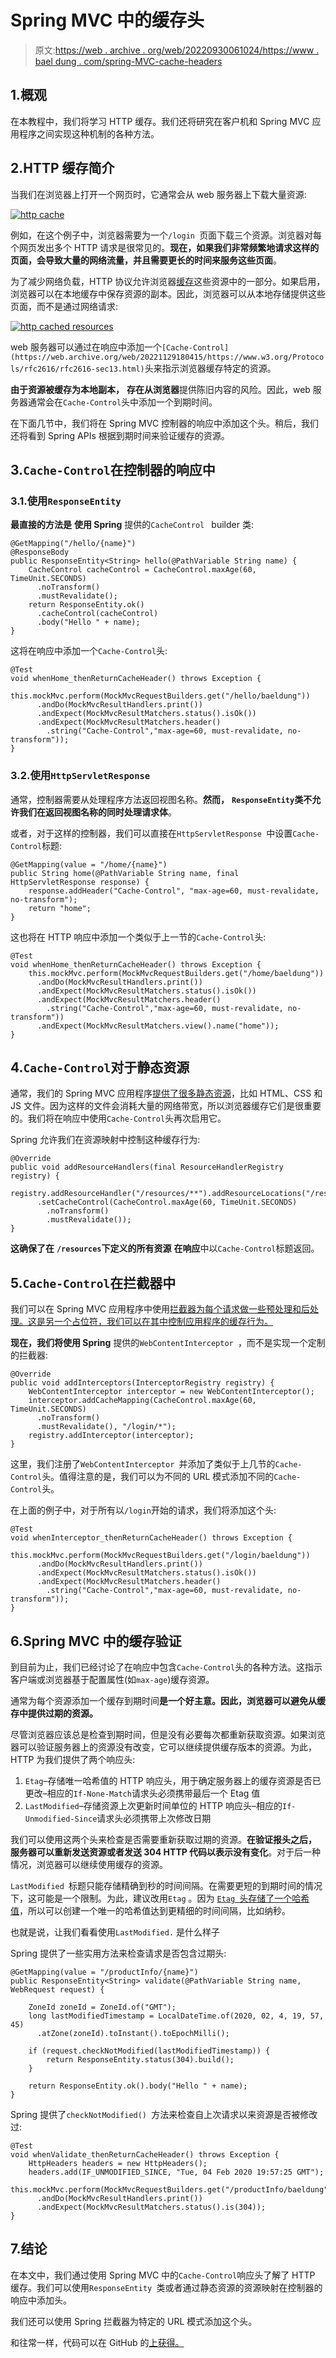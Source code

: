 # Spring MVC 中的缓存头

> 原文:[https://web . archive . org/web/20220930061024/https://www . bael dung . com/spring-MVC-cache-headers](https://web.archive.org/web/20220930061024/https://www.baeldung.com/spring-mvc-cache-headers)

## 1.概观

在本教程中，我们将学习 HTTP 缓存。我们还将研究在客户机和 Spring MVC 应用程序之间实现这种机制的各种方法。

## 2.HTTP 缓存简介

当我们在浏览器上打开一个网页时，它通常会从 web 服务器上下载大量资源:

[![http cache](../Images/b00645b8670da98055d23b06b2754da5.png)](/web/20221129180415/https://www.baeldung.com/wp-content/uploads/2020/02/http-cache.jpg)

例如，在这个例子中，浏览器需要为一个`/login `页面下载三个资源。浏览器对每个网页发出多个 HTTP 请求是很常见的。**现在，如果我们非常频繁地请求这样的页面，会导致大量的网络流量，并且需要更长的时间来服务这些页面**。

为了减少网络负载，HTTP 协议允许浏览器[缓存](/web/20221129180415/https://www.baeldung.com/spring-cache-tutorial)这些资源中的一部分。如果启用，浏览器可以在本地缓存中保存资源的副本。因此，浏览器可以从本地存储提供这些页面，而不是通过网络请求:

[![http cached resources](../Images/67e06dfea136d4dbf4707452f10a0e2a.png)](/web/20221129180415/https://www.baeldung.com/wp-content/uploads/2020/02/http-cached-resources.jpg)

web 服务器可以通过在响应中添加一个`[Cache-Control](https://web.archive.org/web/20221129180415/https://www.w3.org/Protocols/rfc2616/rfc2616-sec13.html)`头来指示浏览器缓存特定的资源。

**由于资源被缓存为本地副本，** **存在从浏览器**提供陈旧内容的风险。因此，web 服务器通常会在`Cache-Control`头中添加一个到期时间。

在下面几节中，我们将在 Spring MVC 控制器的响应中添加这个头。稍后，我们还将看到 Spring APIs 根据到期时间来验证缓存的资源。

## 3.`Cache-Control`在控制器的响应中

### 3.1.使用`ResponseEntity`

**最直接的方法是** **使用 Spring** 提供的`CacheControl ` builder 类:

```
@GetMapping("/hello/{name}")
@ResponseBody
public ResponseEntity<String> hello(@PathVariable String name) {
    CacheControl cacheControl = CacheControl.maxAge(60, TimeUnit.SECONDS)
      .noTransform()
      .mustRevalidate();
    return ResponseEntity.ok()
      .cacheControl(cacheControl)
      .body("Hello " + name);
}
```

这将在响应中添加一个`Cache-Control`头:

```
@Test
void whenHome_thenReturnCacheHeader() throws Exception {
    this.mockMvc.perform(MockMvcRequestBuilders.get("/hello/baeldung"))
      .andDo(MockMvcResultHandlers.print())
      .andExpect(MockMvcResultMatchers.status().isOk())
      .andExpect(MockMvcResultMatchers.header()
        .string("Cache-Control","max-age=60, must-revalidate, no-transform"));
}
```

### 3.2.使用`HttpServletResponse`

通常，控制器需要从处理程序方法返回视图名称。**然而，** **`ResponseEntity`类不允许我们在返回视图名称的同时处理请求体**。

或者，对于这样的控制器，我们可以直接在`HttpServletResponse `中设置`Cache-Control`标题:

```
@GetMapping(value = "/home/{name}")
public String home(@PathVariable String name, final HttpServletResponse response) {
    response.addHeader("Cache-Control", "max-age=60, must-revalidate, no-transform");
    return "home";
}
```

这也将在 HTTP 响应中添加一个类似于上一节的`Cache-Control`头:

```
@Test
void whenHome_thenReturnCacheHeader() throws Exception {
    this.mockMvc.perform(MockMvcRequestBuilders.get("/home/baeldung"))
      .andDo(MockMvcResultHandlers.print())
      .andExpect(MockMvcResultMatchers.status().isOk())
      .andExpect(MockMvcResultMatchers.header()
        .string("Cache-Control","max-age=60, must-revalidate, no-transform"))
      .andExpect(MockMvcResultMatchers.view().name("home"));
}
```

## 4.`Cache-Control`对于静态资源

通常，我们的 Spring MVC 应用程序[提供了很多静态资源](/web/20221129180415/https://www.baeldung.com/spring-mvc-static-resources)，比如 HTML、CSS 和 JS 文件。因为这样的文件会消耗大量的网络带宽，所以浏览器缓存它们是很重要的。我们将在响应中使用`Cache-Control`头再次启用它。

Spring 允许我们在资源映射中控制这种缓存行为:

```
@Override
public void addResourceHandlers(final ResourceHandlerRegistry registry) {
    registry.addResourceHandler("/resources/**").addResourceLocations("/resources/")
      .setCacheControl(CacheControl.maxAge(60, TimeUnit.SECONDS)
        .noTransform()
        .mustRevalidate());
}
```

**这确保了在** **`/resources`下定义的所有资源** **在响应**中以`Cache-Control`标题返回。

## 5.`Cache-Control`在拦截器中

我们可以在 Spring MVC 应用程序中使用[拦截器为每个请求做一些预处理和后处理。这是另一个占位符，我们可以在其中控制应用程序的缓存行为。](/web/20221129180415/https://www.baeldung.com/spring-mvc-handlerinterceptor)

**现在，我们将使用 Spring** 提供的`WebContentInterceptor `，而不是实现一个定制的拦截器:

```
@Override
public void addInterceptors(InterceptorRegistry registry) {
    WebContentInterceptor interceptor = new WebContentInterceptor();
    interceptor.addCacheMapping(CacheControl.maxAge(60, TimeUnit.SECONDS)
      .noTransform()
      .mustRevalidate(), "/login/*");
    registry.addInterceptor(interceptor);
}
```

这里，我们注册了`WebContentInterceptor `并添加了类似于上几节的`Cache-Control`头。值得注意的是，我们可以为不同的 URL 模式添加不同的`Cache-Control`头。

在上面的例子中，对于所有以`/login`开始的请求，我们将添加这个头:

```
@Test
void whenInterceptor_thenReturnCacheHeader() throws Exception {
    this.mockMvc.perform(MockMvcRequestBuilders.get("/login/baeldung"))
      .andDo(MockMvcResultHandlers.print())
      .andExpect(MockMvcResultMatchers.status().isOk())
      .andExpect(MockMvcResultMatchers.header()
        .string("Cache-Control","max-age=60, must-revalidate, no-transform"));
}
```

## 6.Spring MVC 中的缓存验证

到目前为止，我们已经讨论了在响应中包含`Cache-Control`头的各种方法。这指示客户端或浏览器基于配置属性(如`max-age`)缓存资源。

通常为每个资源添加一个缓存到期时间**是一个好主意。因此，浏览器可以避免从缓存中提供过期的资源。**

尽管浏览器应该总是检查到期时间，但是没有必要每次都重新获取资源。如果浏览器可以验证服务器上的资源没有改变，它可以继续提供缓存版本的资源。为此，HTTP 为我们提供了两个响应头:

1.  `Etag`–存储唯一哈希值的 HTTP 响应头，用于确定服务器上的缓存资源是否已更改–相应的`If-None-Match`请求头必须携带最后一个 Etag 值
2.  `LastModified`–存储资源上次更新时间单位的 HTTP 响应头–相应的`If-Unmodified-Since`请求头必须携带上次修改日期

我们可以使用这两个头来检查是否需要重新获取过期的资源。**在验证报头之后，** **服务器可以重新发送资源或者发送 304 HTTP 代码以表示没有变化**。对于后一种情况，浏览器可以继续使用缓存的资源。

`LastModified `标题只能存储精确到秒的时间间隔。在需要更短的到期时间的情况下，这可能是一个限制。为此，建议改用`Etag` 。因为 [`Etag `头存储了一个哈希值](/web/20221129180415/https://www.baeldung.com/etags-for-rest-with-spring)，所以可以创建一个唯一的哈希值达到更精细的时间间隔，比如纳秒。

也就是说，让我们看看使用`LastModified.` 是什么样子

Spring 提供了一些实用方法来检查请求是否包含过期头:

```
@GetMapping(value = "/productInfo/{name}")
public ResponseEntity<String> validate(@PathVariable String name, WebRequest request) {

    ZoneId zoneId = ZoneId.of("GMT");
    long lastModifiedTimestamp = LocalDateTime.of(2020, 02, 4, 19, 57, 45)
      .atZone(zoneId).toInstant().toEpochMilli();

    if (request.checkNotModified(lastModifiedTimestamp)) {
        return ResponseEntity.status(304).build();
    }

    return ResponseEntity.ok().body("Hello " + name);
}
```

Spring 提供了`checkNotModified() `方法来检查自上次请求以来资源是否被修改过:

```
@Test
void whenValidate_thenReturnCacheHeader() throws Exception {
    HttpHeaders headers = new HttpHeaders();
    headers.add(IF_UNMODIFIED_SINCE, "Tue, 04 Feb 2020 19:57:25 GMT");
    this.mockMvc.perform(MockMvcRequestBuilders.get("/productInfo/baeldung").headers(headers))
      .andDo(MockMvcResultHandlers.print())
      .andExpect(MockMvcResultMatchers.status().is(304));
}
```

## 7.结论

在本文中，我们通过使用 Spring MVC 中的`Cache-Control`响应头了解了 HTTP 缓存。我们可以使用`ResponseEntity `类或者通过静态资源的资源映射在控制器的响应中添加头。

我们还可以使用 Spring 拦截器为特定的 URL 模式添加这个头。

和往常一样，代码可以在 GitHub 的[上获得。](https://web.archive.org/web/20221129180415/https://github.com/eugenp/tutorials/tree/master/spring-web-modules/spring-mvc-java-2)